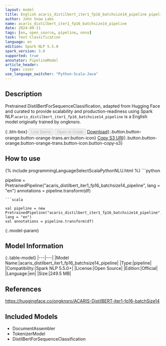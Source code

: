 ```yaml
---
layout: model
title: English acaris_distilbert_iter1_fp16_batchsize14_pipeline pipeline DistilBertForSequenceClassification from ongknsro
author: John Snow Labs
name: acaris_distilbert_iter1_fp16_batchsize14_pipeline
date: 2024-09-11
tags: [en, open_source, pipeline, onnx]
task: Text Classification
language: en
edition: Spark NLP 5.5.0
spark_version: 3.0
supported: true
annotator: PipelineModel
article_header:
  type: cover
use_language_switcher: "Python-Scala-Java"
---
```


## Description

Pretrained DistilBertForSequenceClassification, adapted from Hugging Face and curated to provide scalability and production-readiness using Spark NLP.`acaris_distilbert_iter1_fp16_batchsize14_pipeline` is a English model originally trained by ongknsro.

{:.btn-box}
<button class="button button-orange" disabled>Live Demo</button>
<button class="button button-orange" disabled>Open in Colab</button>
[Download](https://s3.amazonaws.com/auxdata.johnsnowlabs.com/public/models/acaris_distilbert_iter1_fp16_batchsize14_pipeline_en_5.5.0_3.0_1726017686184.zip){:.button.button-orange.button-orange-trans.arr.button-icon}
[Copy S3 URI](s3://auxdata.johnsnowlabs.com/public/models/acaris_distilbert_iter1_fp16_batchsize14_pipeline_en_5.5.0_3.0_1726017686184.zip){:.button.button-orange.button-orange-trans.button-icon.button-copy-s3}

## How to use



<div class="tabs-box" markdown="1">
{% include programmingLanguageSelectScalaPythonNLU.html %}
```python

pipeline = PretrainedPipeline("acaris_distilbert_iter1_fp16_batchsize14_pipeline", lang = "en")
annotations =  pipeline.transform(df)   

```
```scala

val pipeline = new PretrainedPipeline("acaris_distilbert_iter1_fp16_batchsize14_pipeline", lang = "en")
val annotations = pipeline.transform(df)

```
</div>

{:.model-param}
## Model Information

{:.table-model}
|---|---|
|Model Name:|acaris_distilbert_iter1_fp16_batchsize14_pipeline|
|Type:|pipeline|
|Compatibility:|Spark NLP 5.5.0+|
|License:|Open Source|
|Edition:|Official|
|Language:|en|
|Size:|249.5 MB|

## References

https://huggingface.co/ongknsro/ACARIS-DistilBERT-iter1-fp16-batchSize14

## Included Models

- DocumentAssembler
- TokenizerModel
- DistilBertForSequenceClassification
